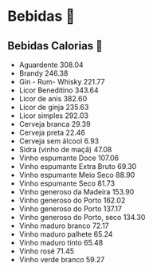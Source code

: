 # Bebidas :wine_glass:

## Bebidas				Calorias :muscle:

 - Aguardente			                           308.04
 - Brandy                               				246.38
 - Gin - Rum- Whisky			               221.77
 - Licor Beneditino			                  343.64
 - Licor de anis			                        382.60
 - Licor de ginja			                       235.63
 - Licor simples			                       292.03
 - Cerveja branca			                      29.39
 - Cerveja preta		                         	22.46
 - Cerveja sem álcool			                 6.93
 - Sidra (vinho de maçã)		              47.08
 - Vinho espumante Doce			     107.06
 - Vinho espumante Extra Bruto		69.30
 - Vinho espumante Meio Seco		 88.90
 - Vinho espumante Seco			       81.73
 - Vinho generoso da Madeira		153.90
 - Vinho generoso do Porto		     162.02
 - Vinho generoso do Porto		     137.17
 - Vinho generoso do Porto, seco   134.30
 - Vinho maduro branco			         72.17
 - Vinho maduro palhete			        65.24
 - Vinho maduro tinto			             65.48
 - Vinho rosé				                         71.45
 - Vinho verde branco			             59.27
